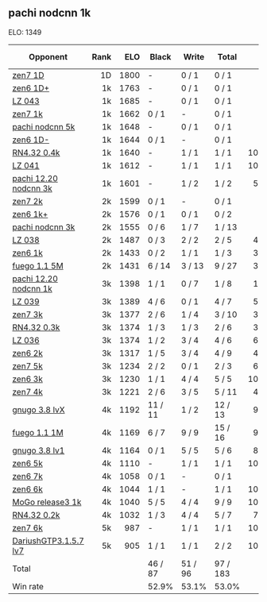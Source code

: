 ## pachi nodcnn 1k ##

ELO: 1349

Opponent | Rank | ELO | Black | Write | Total | Win rate
---------|-----:|----:|-------|-------|-------|-------:
[zen7 1D](zen7%201D.md) | 1D | 1800 | - | 0 / 1 | 0 / 1 | 0.0%
[zen6 1D+](zen6%201D+.md) | 1k | 1763 | - | 0 / 1 | 0 / 1 | 0.0%
[LZ 043](LZ%20043.md) | 1k | 1685 | - | 0 / 1 | 0 / 1 | 0.0%
[zen7 1k](zen7%201k.md) | 1k | 1662 | 0 / 1 | - | 0 / 1 | 0.0%
[pachi nodcnn 5k](pachi%20nodcnn%205k.md) | 1k | 1648 | - | 0 / 1 | 0 / 1 | 0.0%
[zen6 1D-](zen6%201D-.md) | 1k | 1644 | 0 / 1 | - | 0 / 1 | 0.0%
[RN4.32 0.4k](RN4.32%200.4k.md) | 1k | 1640 | - | 1 / 1 | 1 / 1 | 100.0%
[LZ 041](LZ%20041.md) | 1k | 1612 | - | 1 / 1 | 1 / 1 | 100.0%
[pachi 12.20 nodcnn 3k](pachi%2012.20%20nodcnn%203k.md) | 1k | 1601 | - | 1 / 2 | 1 / 2 | 50.0%
[zen7 2k](zen7%202k.md) | 2k | 1599 | 0 / 1 | - | 0 / 1 | 0.0%
[zen6 1k+](zen6%201k+.md) | 2k | 1576 | 0 / 1 | 0 / 1 | 0 / 2 | 0.0%
[pachi nodcnn 3k](pachi%20nodcnn%203k.md) | 2k | 1555 | 0 / 6 | 1 / 7 | 1 / 13 | 7.7%
[LZ 038](LZ%20038.md) | 2k | 1487 | 0 / 3 | 2 / 2 | 2 / 5 | 40.0%
[zen6 1k](zen6%201k.md) | 2k | 1433 | 0 / 2 | 1 / 1 | 1 / 3 | 33.3%
[fuego 1.1 5M](fuego%201.1%205M.md) | 2k | 1431 | 6 / 14 | 3 / 13 | 9 / 27 | 33.3%
[pachi 12.20 nodcnn 1k](pachi%2012.20%20nodcnn%201k.md) | 3k | 1398 | 1 / 1 | 0 / 7 | 1 / 8 | 12.5%
[LZ 039](LZ%20039.md) | 3k | 1389 | 4 / 6 | 0 / 1 | 4 / 7 | 57.1%
[zen7 3k](zen7%203k.md) | 3k | 1377 | 2 / 6 | 1 / 4 | 3 / 10 | 30.0%
[RN4.32 0.3k](RN4.32%200.3k.md) | 3k | 1374 | 1 / 3 | 1 / 3 | 2 / 6 | 33.3%
[LZ 036](LZ%20036.md) | 3k | 1374 | 1 / 2 | 3 / 4 | 4 / 6 | 66.7%
[zen6 2k](zen6%202k.md) | 3k | 1317 | 1 / 5 | 3 / 4 | 4 / 9 | 44.4%
[zen7 5k](zen7%205k.md) | 3k | 1234 | 2 / 2 | 0 / 1 | 2 / 3 | 66.7%
[zen6 3k](zen6%203k.md) | 3k | 1230 | 1 / 1 | 4 / 4 | 5 / 5 | 100.0%
[zen7 4k](zen7%204k.md) | 3k | 1221 | 2 / 6 | 3 / 5 | 5 / 11 | 45.5%
[gnugo 3.8 lvX](gnugo%203.8%20lvX.md) | 4k | 1192 | 11 / 11 | 1 / 2 | 12 / 13 | 92.3%
[fuego 1.1 1M](fuego%201.1%201M.md) | 4k | 1169 | 6 / 7 | 9 / 9 | 15 / 16 | 93.8%
[gnugo 3.8 lv1](gnugo%203.8%20lv1.md) | 4k | 1164 | 0 / 1 | 5 / 5 | 5 / 6 | 83.3%
[zen6 5k](zen6%205k.md) | 4k | 1110 | - | 1 / 1 | 1 / 1 | 100.0%
[zen6 7k](zen6%207k.md) | 4k | 1058 | 0 / 1 | - | 0 / 1 | 0.0%
[zen6 6k](zen6%206k.md) | 4k | 1044 | 1 / 1 | - | 1 / 1 | 100.0%
[MoGo release3 1k](MoGo%20release3%201k.md) | 4k | 1040 | 5 / 5 | 4 / 4 | 9 / 9 | 100.0%
[RN4.32 0.2k](RN4.32%200.2k.md) | 4k | 1032 | 1 / 3 | 4 / 4 | 5 / 7 | 71.4%
[zen7 6k](zen7%206k.md) | 5k | 987 | - | 1 / 1 | 1 / 1 | 100.0%
[DariushGTP3.1.5.7 lv7](DariushGTP3.1.5.7%20lv7.md) | 5k | 905 | 1 / 1 | 1 / 1 | 2 / 2 | 100.0%
Total | | | 46 / 87 | 51 / 96 | 97 / 183 | 
Win rate| | | 52.9% | 53.1% | 53.0% | 
